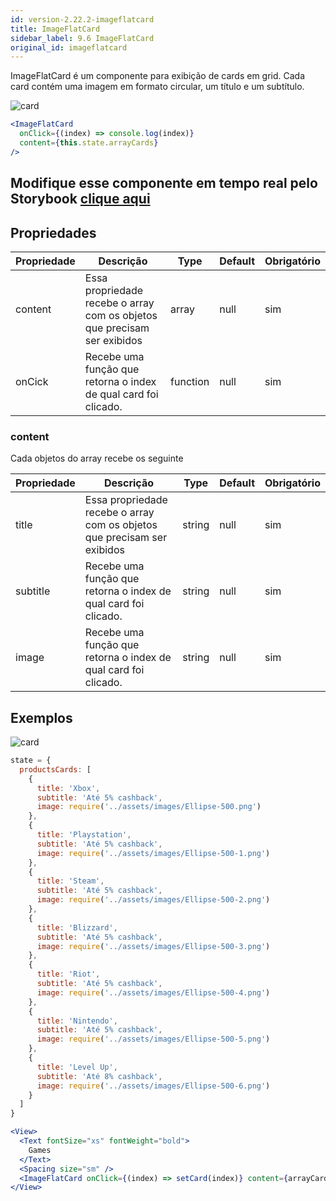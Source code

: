 ```yaml
---
id: version-2.22.2-imageflatcard
title: ImageFlatCard
sidebar_label: 9.6 ImageFlatCard
original_id: imageflatcard
---
```


ImageFlatCard é um componente para exibição de cards em grid. Cada card contém uma imagem em formato circular, um título e um subtítulo.

![card](assets/images_components/v2.0.0/image-flat-card.jpg)

```jsx harmony
<ImageFlatCard
  onClick={(index) => console.log(index)}
  content={this.state.arrayCards}
/>
```

## Modifique esse componente em tempo real pelo Storybook [clique aqui](https://ame-miniapp-components.calindra.com.br/storybook/?path=/story/cards-imageflatcard--basic)

## Propriedades

| Propriedade | Descrição                                                                | Type     | Default | Obrigatório |
| ----------- | ------------------------------------------------------------------------ | -------- | ------- | ----------- |
| content     | Essa propriedade recebe o array com os objetos que precisam ser exibidos | array    | null    | sim         |
| onCick      | Recebe uma função que retorna o index de qual card foi clicado.          | function | null    | sim         |

### content

Cada objetos do array recebe os seguinte

| Propriedade | Descrição                                                                | Type   | Default | Obrigatório |
| ----------- | ------------------------------------------------------------------------ | ------ | ------- | ----------- |
| title       | Essa propriedade recebe o array com os objetos que precisam ser exibidos | string | null    | sim         |
| subtitle    | Recebe uma função que retorna o index de qual card foi clicado.          | string | null    | sim         |
| image       | Recebe uma função que retorna o index de qual card foi clicado.          | string | null    | sim         |

## Exemplos

![card](assets/images_components/v2.20.0/imageflatcard_ex1.png)

```js
state = {
  productsCards: [
    {
      title: 'Xbox',
      subtitle: 'Até 5% cashback',
      image: require('../assets/images/Ellipse-500.png')
    },
    {
      title: 'Playstation',
      subtitle: 'Até 5% cashback',
      image: require('../assets/images/Ellipse-500-1.png')
    },
    {
      title: 'Steam',
      subtitle: 'Até 5% cashback',
      image: require('../assets/images/Ellipse-500-2.png')
    },
    {
      title: 'Blizzard',
      subtitle: 'Até 5% cashback',
      image: require('../assets/images/Ellipse-500-3.png')
    },
    {
      title: 'Riot',
      subtitle: 'Até 5% cashback',
      image: require('../assets/images/Ellipse-500-4.png')
    },
    {
      title: 'Nintendo',
      subtitle: 'Até 5% cashback',
      image: require('../assets/images/Ellipse-500-5.png')
    },
    {
      title: 'Level Up',
      subtitle: 'Até 8% cashback',
      image: require('../assets/images/Ellipse-500-6.png')
    }
  ]
}
```

```jsx
<View>
  <Text fontSize="xs" fontWeight="bold">
    Games
  </Text>
  <Spacing size="sm" />
  <ImageFlatCard onClick={(index) => setCard(index)} content={arrayCards} />
</View>
```
